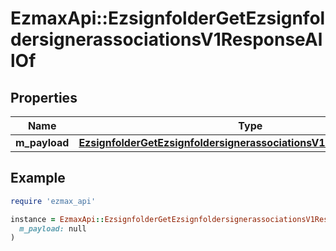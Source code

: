 # EzmaxApi::EzsignfolderGetEzsignfoldersignerassociationsV1ResponseAllOf

## Properties

| Name | Type | Description | Notes |
| ---- | ---- | ----------- | ----- |
| **m_payload** | [**EzsignfolderGetEzsignfoldersignerassociationsV1ResponseMPayload**](EzsignfolderGetEzsignfoldersignerassociationsV1ResponseMPayload.md) |  |  |

## Example

```ruby
require 'ezmax_api'

instance = EzmaxApi::EzsignfolderGetEzsignfoldersignerassociationsV1ResponseAllOf.new(
  m_payload: null
)
```

